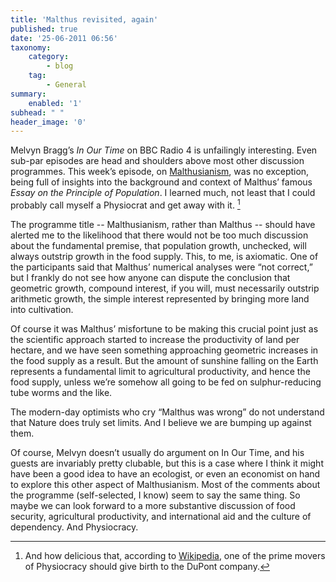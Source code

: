 ```yaml
---
title: 'Malthus revisited, again'
published: true
date: '25-06-2011 06:56'
taxonomy:
    category:
        - blog
    tag:
        - General
summary:
    enabled: '1'
subhead: " "
header_image: '0'
---
```


Melvyn Bragg’s _In Our Time_ on BBC Radio 4 is unfailingly interesting. Even sub-par episodes are head and shoulders above most other discussion programmes. This week’s episode, on [Malthusianism](https://www.bbc.co.uk/programmes/b011zzh6), was no exception, being full of insights into the background and context of Malthus’ famous _Essay on the Principle of Population_. I learned much, not least that I could probably call myself a Physiocrat and get away with it. [^fn1]

The programme title -- Malthusianism, rather than Malthus -- should have alerted me to the likelihood that there would not be too much discussion about the fundamental premise, that population growth, unchecked, will always outstrip growth in the food supply. This, to me, is axiomatic. One of the participants said that Malthus’ numerical analyses were “not correct,” but I frankly do  not see how anyone can dispute the conclusion that geometric growth, compound interest, if you will, must necessarily outstrip arithmetic growth, the simple interest represented by bringing more land into cultivation.

Of course it was Malthus’ misfortune to be making this crucial point just as the scientific approach started to increase the productivity of land per hectare, and we have seen something approaching geometric increases in the food supply as a result. But the amount of sunshine falling on the Earth represents a fundamental limit to agricultural productivity, and hence the food supply, unless we’re somehow all going to be fed on sulphur-reducing tube worms and the like. 

The modern-day optimists who cry “Malthus was wrong” do not understand that Nature does truly set limits. And I believe we are bumping up against them.

Of course, Melvyn doesn’t usually do argument on In Our Time, and his guests are invariably pretty clubable, but this is a case where I think it might have been a good idea to have an ecologist, or even an economist on hand to explore this other aspect of Malthusianism. Most of the comments about the programme (self-selected, I know) seem to say the same thing. So maybe we can look forward to a more substantive discussion of food security, agricultural productivity, and international aid and the culture of dependency. And Physiocracy.

[^fn1]: And how delicious that, according to [Wikipedia](https://en.wikipedia.org/wiki/Physiocracy), one of the prime movers of Physiocracy should give birth to the DuPont company. 
